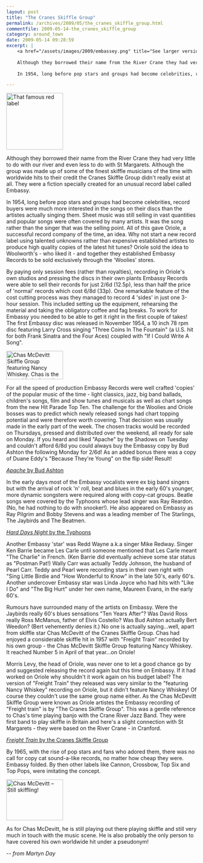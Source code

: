 ```yaml
---
layout: post
title: "The Cranes Skiffle Group"
permalink: /archives/2009/05/the_cranes_skiffle_group.html
commentfile: 2009-05-14-the_cranes_skiffle_group
category: around_town
date: 2009-05-14 09:28:59
excerpt: |
    <a href="/assets/images/2009/embassey.png" title="See larger version of - That famous red label"><img src="/assets/images/2009/embassey_thumb.png" width="150" height="150" alt="That famous red label" class="right" /></a>
    
    Although they borrowed their name from the River Crane they had very little to do with our river and even less to do with St Margarets. Although the group was made up of some of the finest skiffle musicians of the time with worldwide hits to their credit the Cranes Skiffle Group didn't really exist at all. They were a fiction specially created for an unusual record label called Embassy.
    
    In 1954, long before pop stars and groups had become celebrities, record buyers were much more interested in the songs on their discs than the artistes actually singing them. Sheet music was still selling in vast quantities and popular songs were often covered by many artists. It was the song rather than the singer that was the selling point. All of this gave Oriole, a successful record company of the time, an idea. Why not start a new record label using talented unknowns rather than expensive established artistes to produce high quality copies of the latest hit tunes? Oriole sold the idea to Woolworth's - who liked it - and together they established Embassy Records to be sold exclusively through the 'Woolies' stores.

---
```


<a href="/assets/images/2009/embassey.png" title="See larger version of - That famous red label"><img src="/assets/images/2009/embassey_thumb.png" width="150" height="150" alt="That famous red label" class="right" /></a>

Although they borrowed their name from the River Crane they had very little to do with our river and even less to do with St Margarets. Although the group was made up of some of the finest skiffle musicians of the time with worldwide hits to their credit the Cranes Skiffle Group didn't really exist at all. They were a fiction specially created for an unusual record label called Embassy.

In 1954, long before pop stars and groups had become celebrities, record buyers were much more interested in the songs on their discs than the artistes actually singing them. Sheet music was still selling in vast quantities and popular songs were often covered by many artists. It was the song rather than the singer that was the selling point. All of this gave Oriole, a successful record company of the time, an idea. Why not start a new record label using talented unknowns rather than expensive established artistes to produce high quality copies of the latest hit tunes? Oriole sold the idea to Woolworth's - who liked it - and together they established Embassy Records to be sold exclusively through the 'Woolies' stores.

By paying only session fees (rather than royalties), recording in Oriole's own studios and pressing the discs in their own plants Embassy Records were able to sell their records for just 2/6d (12.5p), less than half the price of 'normal' records which cost 6/8d (33p). One remarkable feature of the cost cutting process was they managed to record 4 'sides' in just one 3-hour session. This included setting up the equipment, rehearsing the material and taking the obligatory coffee and fag breaks. To work for Embassy you needed to be able to get it right in the first couple of takes! The first Embassy disc was released in November 1954, a 10 inch 78 rpm disc featuring Larry Cross singing "Three Coins In The Fountain" (a U.S. hit for both Frank Sinatra and the Four Aces) coupled with "If I Could Write A Song".

<a href="/assets/images/2009/chas_mcdevitt_group.png" title="See larger version of - Chas McDevitt Skiffle Group featuring Nancy Whiskey. Chas is the one with the beard"><img src="/assets/images/2009/chas_mcdevitt_group_thumb.png" width="150" height="75" alt="Chas McDevitt Skiffle Group featuring Nancy Whiskey. Chas is the one with the beard." class="photo right" /></a>

For all the speed of production Embassy Records were well crafted 'copies' of the popular music of the time - light classics, jazz, big band ballads, children's songs, film and show tunes and musicals as well as chart songs from the new Hit Parade Top Ten. The challenge for the Woolies and Oriole bosses was to predict which newly released songs had chart topping potential and were therefore worth covering. That decision was usually made in the early part of the week. The chosen tracks would be recorded on Thursdays, pressed and distributed over the weekend, all ready for sale on Monday. If you heard and liked "Apache" by the Shadows on Tuesday and couldn't afford 6/8d you could always buy the Embassy copy by Bud Ashton the following Monday for 2/6d! As an added bonus there was a copy of Duane Eddy's "Because They're Young" on the flip side! Result!

[*Apache* by Bud Ashton](http://www.youtube.com/watch?v=ppapOzTg7kI)

In the early days most of the Embassy vocalists were ex big band singers but with the arrival of rock 'n' roll, beat and blues in the early 60's younger, more dynamic songsters were required along with copy-cat groups. Beatle songs were covered by the Typhoons whose lead singer was Ray Reardon. (No, he had nothing to do with snooker!). He also appeared on Embassy as Ray Pilgrim and Bobby Stevens and was a leading member of The Starlings, The Jaybirds and The Beatmen.

[*Hard Days Night* by the Typhoons](http://www.youtube.com/watch?v=61IDig89zPQ)

Another Embassy 'star' was Redd Wayne a.k.a singer Mike Redway. Singer Ken Barrie became Les Carle until someone mentioned that Les Carle meant "The Charlie" in French. (Ken Barrie did eventually achieve some star status as "Postman Pat!) Wally Carr was actually Teddy Johnson, the husband of Pearl Carr. Teddy and Pearl were recording stars in their own right with "Sing Little Birdie and "How Wonderful to Know" in the late 50's, early 60's. Another undercover Embassy star was Linda Joyce who had hits with "Like I Do" and "The Big Hurt" under her own name, Maureen Evans, in the early 60's.

Rumours have surrounded many of the artists on Embassy. Were the Jaybirds really 60's blues sensations "Ten Years After"? Was David Ross really Ross McManus, father of Elvis Costello? Was Bud Ashton actually Bert Weedon? (Bert vehemently denies it.) No one is actually saying...well, apart from skiffle star Chas McDevitt of the Cranes Skiffle Group. Chas had enjoyed a considerable skiffle hit in 1957 with "Freight Train" recorded by his own group - the Chas McDevitt Skiffle Group featuring Nancy Whiskey. It reached Number 5 in April of that year...on Oriole!

Morris Levy, the head of Oriole, was never one to let a good chance go by and suggested releasing the record again but this time on Embassy. If it had worked on Oriole why shouldn't it work again on his budget label? The version of "Freight Train" they released was very similar to the "featuring Nancy Whiskey" recording on Oriole, but it didn't feature Nancy Whiskey! Of course they couldn't use the same group name either. As the Chas McDevitt Skiffle Group were known as Oriole artistes the Embassy recording of "Freight train" is by "The Cranes Skiffle Group". This was a gentle reference to Chas's time playing banjo with the Crane River Jazz Band. They were first band to play skiffle in Britain and here's a slight connection with St Margarets - they were based on the River Crane - in Cranford.

[*Freight Train* by the Cranes Skiffle Group](http://www.youtube.com/watch?v=uhxNHyqXZIk)

By 1965, with the rise of pop stars and fans who adored them, there was no call for copy cat sound-a-like records, no matter how cheap they were. Embassy folded. By then other labels like Cannon, Crossbow, Top Six and Top Pops, were imitating the concept.

<a href="/assets/images/2009/chas_mcdevitt.png" title="See larger version of - Chas McDevitt – Still skiffling!"><img src="/assets/images/2009/chas_mcdevitt_thumb.png" width="150" height="108" alt="Chas McDevitt – Still skiffling!" class="photo right" /></a>

As for Chas McDevitt, he is still playing out there playing skiffle and still very much in touch with the music scene. He is also probably the only person to have covered his own worldwide hit under a pseudonym!

<cite>-- from Martyn Day</cite>
